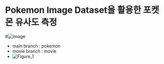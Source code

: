 # Pokemon Image Dataset을 활용한 포켓몬 유사도 측정
#![image](https://github.com/yewchung56/pokemonvgg16/assets/62236700/0c909f91-0c5a-4837-a7a0-751a463919fa)

- main branch : pokemon
- movie branch : movie 
- ![Figure_1](https://github.com/yewchung56/pokemonvgg16/assets/62236700/8ae33411-d5ca-4b7f-91e8-7279fecbb81f)
